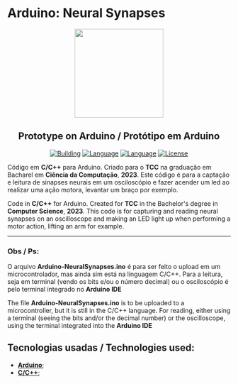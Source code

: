 # Arduino: Neural Synapses
<p align="center"><a href="#"><img src="https://www.unicarioca.edu.br/sites/default/files/marca.png" width="200"></a></p>

<h2 align="center">
    <b>Prototype on Arduino</b> /
    <b>Protótipo em Arduino</b>
</h2>

<p align="center">
    <a href="#"><img src="https://img.shields.io/badge/building-%20-%23ff0000" alt="Building"></a>
    <a href="#"><img src="https://img.shields.io/badge/language-C-blue" alt="Language"></a>
  <a href="#"><img src="https://img.shields.io/badge/language-C++-blue" alt="Language"></a>
    <a href="#"><img src="https://img.shields.io/badge/license-MIT-green" alt="License"></a>
</p>

<p>
Código em <b>C/C++</b> para Arduino. Criado para o <b>TCC</b> na graduação em Bacharel em <b>Ciência da Computação</b>, <b>2023</b>.  Este código é para a captação e leitura de sinapses neurais em um osciloscópio e fazer acender um led ao realizar uma ação motora, levantar um braço por exemplo.
</p>
<p>
Code in <b>C/C++</b> for Arduino. Created for <b>TCC</b> in the Bachelor's degree in <b>Computer Science</b>, <b>2023</b>. This code is for capturing and reading neural synapses on an oscilloscope and making an LED light up when performing a motor action, lifting an arm for example.
</p>

<hr>

<h3 align="left">
    <b>Obs / Ps:</b>
</h3>

<p>
O arquivo <b>Arduino-NeuralSynapses.ino</b> é para ser feito o upload em um microcontrolador, mas ainda sim está na linguagem C/C++. Para a leitura, seja em terminal (vendo os bits e/ou o número decimal) ou o osciloscópio é pelo terminal integrado no <b>Arduino IDE</b>
</p>

<p>
The file <b>Arduino-NeuralSynapses.ino</b> is to be uploaded to a microcontroller, but it is still in the C/C++ language. For reading, either using a terminal (seeing the bits and/or the decimal number) or the oscilloscope, using the terminal integrated into the <b>Arduino IDE</b>
</p>

## Tecnologias usadas / Technologies used:
- **[Arduino](https://www.arduino.cc/)**;
- **[C/C++](https://learn.microsoft.com/pt-br/cpp/cpp)**;
